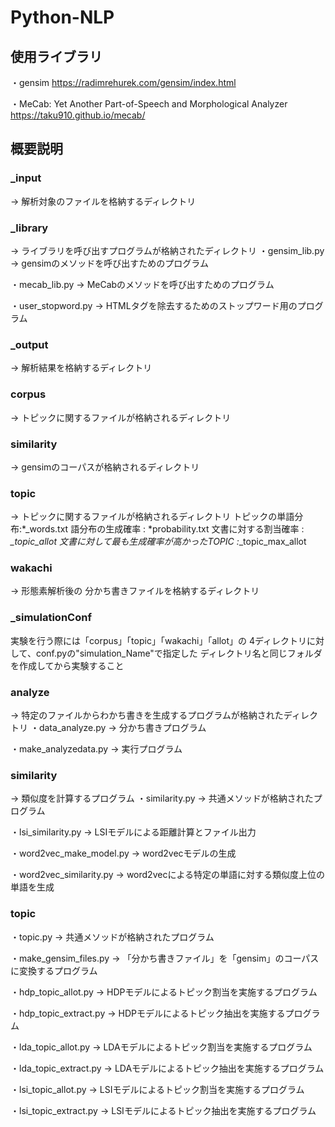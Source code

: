 # Python-NLP

## 使用ライブラリ
・gensim
https://radimrehurek.com/gensim/index.html

・MeCab: Yet Another Part-of-Speech and Morphological Analyzer
https://taku910.github.io/mecab/

## 概要説明
### _input
→ 解析対象のファイルを格納するディレクトリ

### _library
→ ライブラリを呼び出すプログラムが格納されたディレクトリ
・gensim_lib.py
→ gensimのメソッドを呼び出すためのプログラム

・mecab_lib.py
→ MeCabのメソッドを呼び出すためのプログラム

・user_stopword.py
→ HTMLタグを除去するためのストップワード用のプログラム

### _output
→ 解析結果を格納するディレクトリ

### corpus
→ トピックに関するファイルが格納されるディレクトリ

### similarity
→ gensimのコーパスが格納されるディレクトリ

### topic
→ トピックに関するファイルが格納されるディレクトリ
トピックの単語分布:*_words.txt
語分布の生成確率 : *probability.txt
文書に対する割当確率 : *_topic_allot
文書に対して最も生成確率が高かったTOPIC :*_topic_max_allot
	
### wakachi
→ 形態素解析後の 分かち書きファイルを格納するディレクトリ

### _simulationConf
実験を行う際には「corpus」「topic」「wakachi」「allot」の
4ディレクトリに対して、conf.pyの"simulation_Name"で指定した
ディレクトリ名と同じフォルダを作成してから実験すること

### analyze
→ 特定のファイルからわかち書きを生成するプログラムが格納されたディレクトリ
・data_analyze.py
→ 分かち書きプログラム

・make_analyzedata.py
→ 実行プログラム
	
### similarity
→ 類似度を計算するプログラム
・similarity.py
→ 共通メソッドが格納されたプログラム

・lsi_similarity.py
→ LSIモデルによる距離計算とファイル出力
	
・word2vec_make_model.py
→ word2vecモデルの生成

・word2vec_similarity.py
→ word2vecによる特定の単語に対する類似度上位の単語を生成
	
### topic
・topic.py
→  共通メソッドが格納されたプログラム
	
・make_gensim_files.py
→ 「分かち書きファイル」を「gensim」のコーパスに変換するプログラム
	
・hdp_topic_allot.py
→ HDPモデルによるトピック割当を実施するプログラム
	
・hdp_topic_extract.py
→ HDPモデルによるトピック抽出を実施するプログラム
	
・lda_topic_allot.py
→ LDAモデルによるトピック割当を実施するプログラム

・lda_topic_extract.py
→ LDAモデルによるトピック抽出を実施するプログラム

・lsi_topic_allot.py
→ LSIモデルによるトピック割当を実施するプログラム

・lsi_topic_extract.py
→ LSIモデルによるトピック抽出を実施するプログラム
